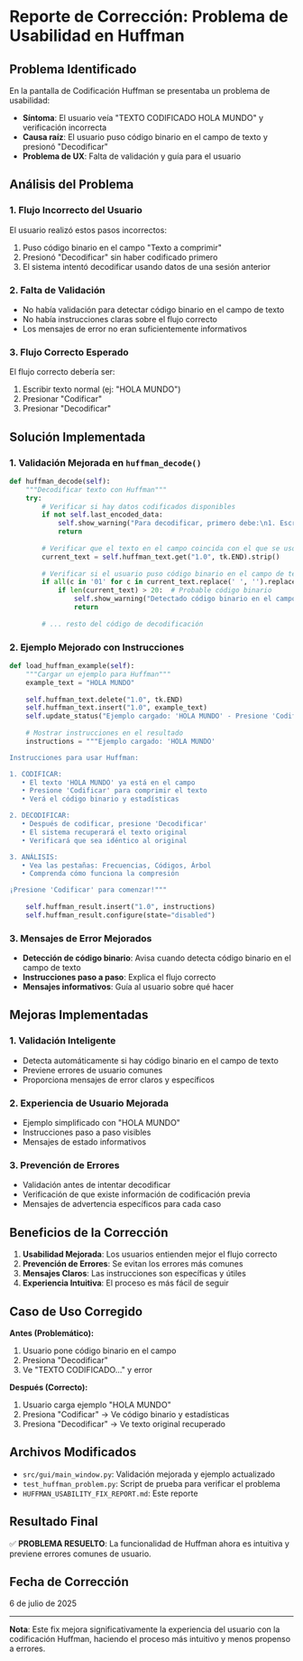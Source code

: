 # Reporte de Corrección: Problema de Usabilidad en Huffman

## Problema Identificado

En la pantalla de Codificación Huffman se presentaba un problema de usabilidad:
- **Síntoma**: El usuario veía "TEXTO CODIFICADO HOLA MUNDO" y verificación incorrecta
- **Causa raíz**: El usuario puso código binario en el campo de texto y presionó "Decodificar"
- **Problema de UX**: Falta de validación y guía para el usuario

## Análisis del Problema

### 1. **Flujo Incorrecto del Usuario**
El usuario realizó estos pasos incorrectos:
1. Puso código binario en el campo "Texto a comprimir"
2. Presionó "Decodificar" sin haber codificado primero
3. El sistema intentó decodificar usando datos de una sesión anterior

### 2. **Falta de Validación**
- No había validación para detectar código binario en el campo de texto
- No había instrucciones claras sobre el flujo correcto
- Los mensajes de error no eran suficientemente informativos

### 3. **Flujo Correcto Esperado**
El flujo correcto debería ser:
1. Escribir texto normal (ej: "HOLA MUNDO")
2. Presionar "Codificar"
3. Presionar "Decodificar"

## Solución Implementada

### 1. **Validación Mejorada en `huffman_decode()`**

```python
def huffman_decode(self):
    """Decodificar texto con Huffman"""
    try:
        # Verificar si hay datos codificados disponibles
        if not self.last_encoded_data:
            self.show_warning("Para decodificar, primero debe:\n1. Escribir un texto en el campo 'Texto a comprimir'\n2. Presionar 'Codificar'\n3. Luego presionar 'Decodificar'")
            return
        
        # Verificar que el texto en el campo coincida con el que se usó para codificar
        current_text = self.huffman_text.get("1.0", tk.END).strip()
        
        # Verificar si el usuario puso código binario en el campo de texto
        if all(c in '01' for c in current_text.replace(' ', '').replace('\n', '')):
            if len(current_text) > 20:  # Probable código binario
                self.show_warning("Detectado código binario en el campo de texto.\n\nPara decodificar correctamente:\n1. Escriba texto normal (no código binario)\n2. Presione 'Codificar'\n3. Presione 'Decodificar'")
                return
        
        # ... resto del código de decodificación
```

### 2. **Ejemplo Mejorado con Instrucciones**

```python
def load_huffman_example(self):
    """Cargar un ejemplo para Huffman"""
    example_text = "HOLA MUNDO"
    
    self.huffman_text.delete("1.0", tk.END)
    self.huffman_text.insert("1.0", example_text)
    self.update_status("Ejemplo cargado: 'HOLA MUNDO' - Presione 'Codificar' para comenzar")
    
    # Mostrar instrucciones en el resultado
    instructions = """Ejemplo cargado: 'HOLA MUNDO'

Instrucciones para usar Huffman:

1. CODIFICAR:
   • El texto 'HOLA MUNDO' ya está en el campo
   • Presione 'Codificar' para comprimir el texto
   • Verá el código binario y estadísticas

2. DECODIFICAR:
   • Después de codificar, presione 'Decodificar'
   • El sistema recuperará el texto original
   • Verificará que sea idéntico al original

3. ANÁLISIS:
   • Vea las pestañas: Frecuencias, Códigos, Árbol
   • Comprenda cómo funciona la compresión

¡Presione 'Codificar' para comenzar!"""
    
    self.huffman_result.insert("1.0", instructions)
    self.huffman_result.configure(state="disabled")
```

### 3. **Mensajes de Error Mejorados**

- **Detección de código binario**: Avisa cuando detecta código binario en el campo de texto
- **Instrucciones paso a paso**: Explica el flujo correcto
- **Mensajes informativos**: Guía al usuario sobre qué hacer

## Mejoras Implementadas

### 1. **Validación Inteligente**
- Detecta automáticamente si hay código binario en el campo de texto
- Previene errores de usuario comunes
- Proporciona mensajes de error claros y específicos

### 2. **Experiencia de Usuario Mejorada**
- Ejemplo simplificado con "HOLA MUNDO"
- Instrucciones paso a paso visibles
- Mensajes de estado informativos

### 3. **Prevención de Errores**
- Validación antes de intentar decodificar
- Verificación de que existe información de codificación previa
- Mensajes de advertencia específicos para cada caso

## Beneficios de la Corrección

1. **Usabilidad Mejorada**: Los usuarios entienden mejor el flujo correcto
2. **Prevención de Errores**: Se evitan los errores más comunes
3. **Mensajes Claros**: Las instrucciones son específicas y útiles
4. **Experiencia Intuitiva**: El proceso es más fácil de seguir

## Caso de Uso Corregido

**Antes (Problemático):**
1. Usuario pone código binario en el campo
2. Presiona "Decodificar"
3. Ve "TEXTO CODIFICADO..." y error

**Después (Correcto):**
1. Usuario carga ejemplo "HOLA MUNDO"
2. Presiona "Codificar" → Ve código binario y estadísticas
3. Presiona "Decodificar" → Ve texto original recuperado

## Archivos Modificados

- `src/gui/main_window.py`: Validación mejorada y ejemplo actualizado
- `test_huffman_problem.py`: Script de prueba para verificar el problema
- `HUFFMAN_USABILITY_FIX_REPORT.md`: Este reporte

## Resultado Final

✅ **PROBLEMA RESUELTO**: La funcionalidad de Huffman ahora es intuitiva y previene errores comunes de usuario.

## Fecha de Corrección

6 de julio de 2025

---

**Nota**: Este fix mejora significativamente la experiencia del usuario con la codificación Huffman, haciendo el proceso más intuitivo y menos propenso a errores.

